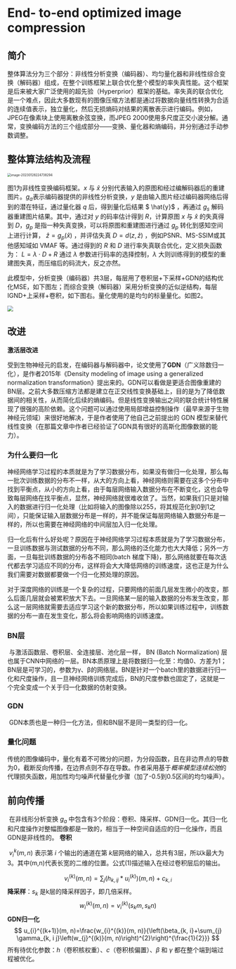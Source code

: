 # End- to-end optimized image compression

## 简介

​	整体算法分为三个部分：非线性分析变换（编码器）、均匀量化器和非线性综合变换（解码器）组成，在整个训练框架上联合优化整个模型的率失真性能。这个框架是后来被大家广泛使用的超先验（Hyperprior）框架的基础。率失真的联合优化是一个难点，因此大多数现有的图像压缩方法都是通过将数据向量线性转换为合适的连续值表示，独立量化，然后无损熵码对结果的离散表示进行编码。例如，JPEG在像素块上使用离散余弦变换，而JPEG 2000使用多尺度正交小波分解。通常，变换编码方法的三个组成部分——变换、量化器和熵编码，并分别通过手动参数调整。

## 整体算法结构及流程

<img src="https://cdn.jsdelivr.net/gh/J-M-LIU/pic-bed@master//img/image-20230128224738294.png" alt="image-20230128224738294" style="zoom:50%;" />

图1为非线性变换编码框架。$x$ 与 $\hat{x}$ 分别代表输入的原图和经过编解码器后的重建图片。$g_a$表示编码器提供的非线性分析变换，$y$ 是由输入图片经过编码器网络后得到的潜在特征，通过量化器 $q$ 后，得到量化后结果 $ \hat{y}$ ，再通过 $g_s$ 解码器重建图片结果。其中，通过对 $y$ 的码率估计得到 $R$，计算原图 $x$ 与 $\hat{x}$ 的失真得到 $D$，$g_p$ 是指一种失真变换，可以将原图和重建图进行通过 $g_p$ 转化到感知空间上进行计算， $\hat{z} = g_p(\hat{x})$ ，并评估失真 $D=d(z,\hat{z})$ ，例如PSNR、MS-SSIM或其他感知域如 VMAF 等。通过得到的 $R$ 和 $D$ 进行率失真联合优化，定义损失函数为： $L=λ⋅D+R$ 通过 $\lambda$ 参数进行码率的选择控制，$\lambda$ 大则训练得到的模型的重建图失真，而压缩后的码流大，反之亦然。

​	此模型中，分析变换（编码器）共3层，每层用了卷积层+下采样+GDN的结构优化MSE，如下图左；而综合变换（解码器）采用分析变换的近似逆结构，每层IGND+上采样+卷积，如下图右。量化使用的是均匀的标量量化。如图2。

<img src="https://img-blog.csdnimg.cn/8daf038c5aac4dd89d39a157709e9f3b.png" style="zoom:80%;" />



## 改进

**激活层改进**

​	受到生物神经元的启发，在编码器与解码器中，论文使用了**GDN**（广义除数归一化），是作者2015年《Density modeling of image using a generalized normalization transformation》提出来的。GDN可以看做是更适合图像重建的BN层。之前大多数压缩方法都是建立在正交线性变换基础上，目的是为了降低数据间的相关性，从而简化后续的熵编码。但是线性变换输出之间的联合统计特性展现了很强的高阶依赖。这个问题可以通过使用局部增益控制操作（最早来源于生物神经元领域）来很好地解决，于是作者使用了他自己之前提出的 GDN 模型来替代线性变换（在那篇文章中作者已经验证了GDN具有很好的高斯化图像数据的能力）。

### 为什么要归一化

​	神经网络学习过程的本质就是为了学习数据分布，如果没有做归一化处理，那么每一批次训练数据的分布不一样，从大的方向上看，神经网络则需要在这多个分布中找到平衡点，从小的方向上看，由于每层网络输入数据分布在不断变化，这也会导致每层网络在找平衡点，显然，神经网络就很难收敛了。当然，如果我们只是对输入的数据进行归一化处理（比如将输入的图像除以255，将其规范化到0到1之间），只能保证输入层数据分布是一样的，并不能保证每层网络输入数据分布是一样的，所以也需要在神经网络的中间层加入归一化处理。

​	归一化后有什么好处呢？原因在于神经网络学习过程本质就是为了学习数据分布，一旦训练数据与测试数据的分布不同，那么网络的泛化能力也大大降低；另外一方面，一旦每批训练数据的分布各不相同(batch 梯度下降)，那么网络就要在每次迭代都去学习适应不同的分布，这样将会大大降低网络的训练速度，这也正是为什么我们需要对数据都要做一个归一化预处理的原因。

​	对于深度网络的训练是一个复杂的过程，只要网络的前面几层发生微小的改变，那么后面几层就会被累积放大下去。一旦网络某一层的输入数据的分布发生改变，那么这一层网络就需要去适应学习这个新的数据分布，所以如果训练过程中，训练数据的分布一直在发生变化，那么将会影响网络的训练速度。

### BN层

​	与激活函数层、卷积层、全连接层、池化层一样， BN (Batch Normalization) 层也属于CNN中网络的一层。BN本质原理上是将数据归一化至：均值0、方差为1；BN层是可学习的，参数为γ、β的网络层。BN是针对一个batch里的数据进行归一化和尺度操作，且一旦神经网络训练完成后，BN的尺度参数也固定了，这就是一个完全变成一个关于归一化数据的仿射变换。

### GDN

​	GDN本质也是一种归一化方法，但和BN层不是同一类型的归一化。

### 量化问题

​	传统的图像编码中，量化有着不可微分的问题，为分段函数，且在非边界点的导数为0，截断反向传播，在边界点则不存在导数。作者采用基于*概率模型连续松弛*的代理损失函数，用加性均匀噪声代替量化步骤（加了-0.5到0.5区间的均匀噪声）。

## 前向传播

​	在非线形分析变换 $g_a$ 中包含有3个阶段：卷积、降采样、GDN归一化。其归一化和尺度操作对整幅图像都是一致的，相当于一种空间自适应的归一化操作，而且GDN是非线性的。
**卷积**

​	$v_i^k(m,n)$ 表示第 $i$ 个输出的通道在第 $k$​ 层网络的输入，总共有3层，所以k最大为3。其中(m,n)代表长宽的二维的位置。公式(1)描述输入在经过卷积层后的输出。


$$
v_i^{(k)}(m,n) =\sum_j (h_{k,ij}*u_i^{(k)})(m,n)+c_{k,i}
$$
**降采样**：$s_k$ 是k层的降采样因子，即几倍采样。
$$
w_i^{(k)}(m,n) = v_i^{(k)}(s_km,s_kn)
$$
**GDN归一化**
$$
u_{i}^{(k+1)}(m, n)=\frac{w_{i}^{(k)}(m, n)}{\left(\beta_{k, i}+\sum_{j} \gamma_{k, i j}\left(w_{j}^{(k)}(m, n)\right)^{2}\right)^{\frac{1}{2}}}
$$
所有待优化参数：$h$（卷积核权重）、$c$（卷积核偏置）、$\beta$ 和 $\gamma$ 都在整个端到端过程被优化。
